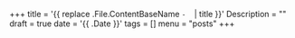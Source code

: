 +++
title = '{{ replace .File.ContentBaseName `-` ` ` | title }}'
Description = ""
draft = true
date = '{{ .Date }}'
tags = []
menu = "posts"
+++
